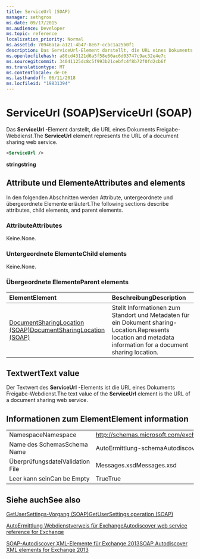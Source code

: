 ```yaml
---
title: ServiceUrl (SOAP)
manager: sethgros
ms.date: 09/17/2015
ms.audience: Developer
ms.topic: reference
localization_priority: Normal
ms.assetid: 70946a1a-a121-4b47-8e67-ccbc1a25b0f1
description: Das ServiceUrl-Element darstellt, die URL eines Dokuments Freigabe-Webdienst.
ms.openlocfilehash: a80cd43121d6a5f58e60ac6d03747c9ac32e4e7c
ms.sourcegitcommit: 34041125dc8c5f993b21cebfc4f8b72f0fd2cb6f
ms.translationtype: MT
ms.contentlocale: de-DE
ms.lasthandoff: 06/11/2018
ms.locfileid: "19831394"
---
```

# <a name="serviceurl-soap"></a><span data-ttu-id="78596-103">ServiceUrl (SOAP)</span><span class="sxs-lookup"><span data-stu-id="78596-103">ServiceUrl (SOAP)</span></span>

<span data-ttu-id="78596-104">Das **ServiceUrl** -Element darstellt, die URL eines Dokuments Freigabe-Webdienst.</span><span class="sxs-lookup"><span data-stu-id="78596-104">The **ServiceUrl** element represents the URL of a document sharing web service.</span></span> 
  
```XML
<ServiceUrl />
```

 <span data-ttu-id="78596-105">**string**</span><span class="sxs-lookup"><span data-stu-id="78596-105">**string**</span></span>
## <a name="attributes-and-elements"></a><span data-ttu-id="78596-106">Attribute und Elemente</span><span class="sxs-lookup"><span data-stu-id="78596-106">Attributes and elements</span></span>

<span data-ttu-id="78596-107">In den folgenden Abschnitten werden Attribute, untergeordnete und übergeordnete Elemente erläutert.</span><span class="sxs-lookup"><span data-stu-id="78596-107">The following sections describe attributes, child elements, and parent elements.</span></span>
  
### <a name="attributes"></a><span data-ttu-id="78596-108">Attribute</span><span class="sxs-lookup"><span data-stu-id="78596-108">Attributes</span></span>

<span data-ttu-id="78596-109">Keine.</span><span class="sxs-lookup"><span data-stu-id="78596-109">None.</span></span>
  
### <a name="child-elements"></a><span data-ttu-id="78596-110">Untergeordnete Elemente</span><span class="sxs-lookup"><span data-stu-id="78596-110">Child elements</span></span>

<span data-ttu-id="78596-111">Keine.</span><span class="sxs-lookup"><span data-stu-id="78596-111">None.</span></span>
  
### <a name="parent-elements"></a><span data-ttu-id="78596-112">Übergeordnete Elemente</span><span class="sxs-lookup"><span data-stu-id="78596-112">Parent elements</span></span>

|<span data-ttu-id="78596-113">**Element**</span><span class="sxs-lookup"><span data-stu-id="78596-113">**Element**</span></span>|<span data-ttu-id="78596-114">**Beschreibung**</span><span class="sxs-lookup"><span data-stu-id="78596-114">**Description**</span></span>|
|:-----|:-----|
|[<span data-ttu-id="78596-115">DocumentSharingLocation (SOAP)</span><span class="sxs-lookup"><span data-stu-id="78596-115">DocumentSharingLocation (SOAP)</span></span>](documentsharinglocation-soap.md) <br/> |<span data-ttu-id="78596-116">Stellt Informationen zum Standort und Metadaten für ein Dokument sharing-Location.</span><span class="sxs-lookup"><span data-stu-id="78596-116">Represents location and metadata information for a document sharing location.</span></span>  <br/> |
   
## <a name="text-value"></a><span data-ttu-id="78596-117">Textwert</span><span class="sxs-lookup"><span data-stu-id="78596-117">Text value</span></span>

<span data-ttu-id="78596-118">Der Textwert des **ServiceUrl** -Elements ist die URL eines Dokuments Freigabe-Webdienst.</span><span class="sxs-lookup"><span data-stu-id="78596-118">The text value of the **ServiceUrl** element is the URL of a document sharing web service.</span></span> 
  
## <a name="element-information"></a><span data-ttu-id="78596-119">Informationen zum Element</span><span class="sxs-lookup"><span data-stu-id="78596-119">Element information</span></span>

|||
|:-----|:-----|
|<span data-ttu-id="78596-120">Namespace</span><span class="sxs-lookup"><span data-stu-id="78596-120">Namespace</span></span>  <br/> |http://schemas.microsoft.com/exchange/2010/Autodiscover  <br/> |
|<span data-ttu-id="78596-121">Name des Schemas</span><span class="sxs-lookup"><span data-stu-id="78596-121">Schema Name</span></span>  <br/> |<span data-ttu-id="78596-122">AutoErmittlung-schema</span><span class="sxs-lookup"><span data-stu-id="78596-122">Autodiscover schema</span></span>  <br/> |
|<span data-ttu-id="78596-123">Überprüfungsdatei</span><span class="sxs-lookup"><span data-stu-id="78596-123">Validation File</span></span>  <br/> |<span data-ttu-id="78596-124">Messages.xsd</span><span class="sxs-lookup"><span data-stu-id="78596-124">Messages.xsd</span></span>  <br/> |
|<span data-ttu-id="78596-125">Leer kann sein</span><span class="sxs-lookup"><span data-stu-id="78596-125">Can be Empty</span></span>  <br/> |<span data-ttu-id="78596-126">True</span><span class="sxs-lookup"><span data-stu-id="78596-126">True</span></span>  <br/> |
   
## <a name="see-also"></a><span data-ttu-id="78596-127">Siehe auch</span><span class="sxs-lookup"><span data-stu-id="78596-127">See also</span></span>



[<span data-ttu-id="78596-128">GetUserSettings-Vorgang (SOAP)</span><span class="sxs-lookup"><span data-stu-id="78596-128">GetUserSettings operation (SOAP)</span></span>](getusersettings-operation-soap.md)


[<span data-ttu-id="78596-129">AutoErmittlung Webdienstverweis für Exchange</span><span class="sxs-lookup"><span data-stu-id="78596-129">Autodiscover web service reference for Exchange</span></span>](autodiscover-web-service-reference-for-exchange.md)
  
[<span data-ttu-id="78596-130">SOAP-Autodiscover XML-Elemente für Exchange 2013</span><span class="sxs-lookup"><span data-stu-id="78596-130">SOAP Autodiscover XML elements for Exchange 2013</span></span>](soap-autodiscover-xml-elements-for-exchange-2013.md)

